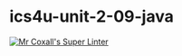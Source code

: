 # ics4u-unit-2-09-java

[![Mr Coxall's Super Linter](https://github.com/Rodas-Nega1/ics4u-unit-2-09-java/workflows/Mr%20Coxall's%20Super%20Linter/badge.svg)](https://github.com/Rodas-Nega1/ics4u-unit-2-09-java/actions/)
